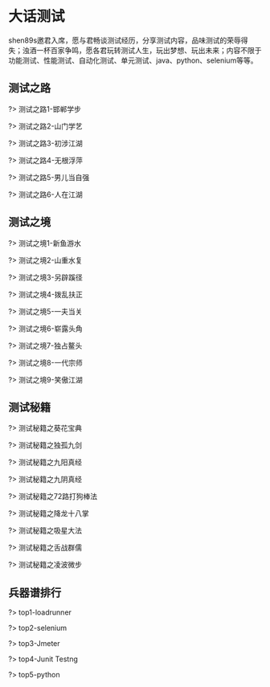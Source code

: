 # 大话测试
shen89s邀君入席，愿与君畅谈测试经历，分享测试内容，品味测试的荣辱得失；浊酒一杯百家争鸣，愿各君玩转测试人生，玩出梦想、玩出未来；内容不限于功能测试、性能测试、自动化测试、单元测试、java、python、selenium等等。

## 测试之路

?> 测试之路1-邯郸学步

?> 测试之路2-山门学艺

?> 测试之路3-初涉江湖

?> 测试之路4-无根浮萍

?> 测试之路5-男儿当自强

?> 测试之路6-人在江湖

## 测试之境

?> 测试之境1-新鱼游水

?> 测试之境2-山重水复

?>  测试之境3-另辟蹊径

?> 测试之境4-拨乱扶正

?> 测试之境5-一夫当关

?> 测试之境6-崭露头角

?> 测试之境7-独占鳌头

?> 测试之境8-一代宗师

?> 测试之境9-笑傲江湖

## 测试秘籍

?> 测试秘籍之葵花宝典

?> 测试秘籍之独孤九剑

?> 测试秘籍之九阳真经

?> 测试秘籍之九阴真经

?> 测试秘籍之72路打狗棒法

?> 测试秘籍之降龙十八掌

?> 测试秘籍之吸星大法

?> 测试秘籍之舌战群儒

?> 测试秘籍之凌波微步

## 兵器谱排行

?> top1-loadrunner

?> top2-selenium

?> top3-Jmeter

?> top4-Junit Testng

?> top5-python
